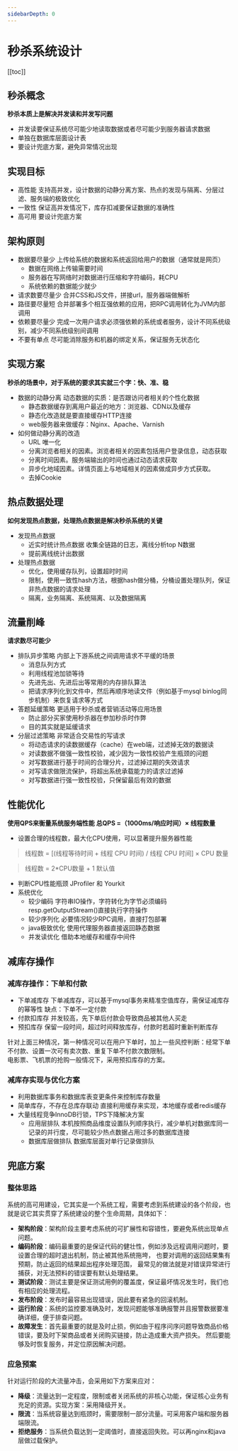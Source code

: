 ```yaml
---
sidebarDepth: 0
---
```


# 秒杀系统设计

[[toc]]

## 秒杀概念

   **秒杀本质上是解决并发读和并发写问题**

- 并发读要保证系统尽可能少地读取数据或者尽可能少到服务器请求数据
- 单独在数据库层面设计表
- 要设计兜底方案，避免异常情况出现

## 实现目标

- 高性能 支持高并发，设计数据的动静分离方案、热点的发现与隔离、分层过滤、服务端的极致优化
- 一致性 保证高并发情况下，库存扣减要保证数据的准确性
- 高可用 要设计兜底方案

## 架构原则

- 数据要尽量少 上传给系统的数据和系统返回给用户的数据（通常就是网页）
  - 数据在网络上传输需要时间
  - 服务器在写网络时对数据进行压缩和字符编码，耗CPU
  - 系统依赖的数据能少就少
- 请求数要尽量少 合并CSS和JS文件，拼接url，服务器端做解析
- 路径要尽量短 合并部署多个相互强依赖的应用，把RPC调用转化为JVM内部调用
- 依赖要尽量少 完成一次用户请求必须强依赖的系统或者服务，设计不同系统级别，减少不同系统级别间调用
- 不要有单点 尽可能消除服务和机器的绑定关系，保证服务无状态化

## 实现方案

  **秒杀的场景中，对于系统的要求其实就三个字：快、准、稳**

- 数据的动静分离 动态数据的实质：是否跟访问者相关的个性化数据
  - 静态数据缓存到离用户最近的地方：浏览器、CDN以及缓存
  - 静态化改造就是要直接缓存HTTP连接
  - web服务器来做缓存：Nginx、Apache、Varnish
- 如何做动静分离的改造
  - URL 唯一化
  - 分离浏览者相关的因素。浏览者相关的因素包括用户登录信息，动态获取
  - 分离时间因素。服务端输出的时间也通过动态请求获取
  - 异步化地域因素。详情页面上与地域相关的因素做成异步方式获取。
  - 去掉Cookie

## 热点数据处理
   **如何发现热点数据，处理热点数据是解决秒杀系统的关键**
- 发现热点数据
  - 近实时统计热点数据 收集全链路的日志，离线分析top N数据
  - 提前离线统计出数据
- 处理热点数据
  - 优化，使用缓存队列，设置超时时间
  - 限制，使用一致性hash方法，根据hash做分桶，分桶设置处理队列，保证非热点数据的请求处理
  - 隔离，业务隔离、系统隔离、以及数据隔离

## 流量削峰

   **请求数尽可能少**

   - 排队异步策略 内部上下游系统之间调用请求不平缓的场景
     - 消息队列方式
     - 利用线程池加锁等待
     - 先进先出、先进后出等常用的内存排队算法
     - 把请求序列化到文件中，然后再顺序地读文件（例如基于mysql binlog同步机制）来恢复请求等方式
   - 答题延缓策略 更适用于秒杀或者营销活动等应用场景
     - 防止部分买家使用秒杀器在参加秒杀时作弊
     - 目的其实就是延缓请求
   - 分层过滤策略 非常适合交易性的写请求
     - 将动态请求的读数据缓存（cache）在web端，过滤掉无效的数据读
     - 对读数据不做强一致性校验，减少因为一致性校验产生瓶颈的问题
     - 对写数据进行基于时间的合理分片，过滤掉过期的失效请求
     - 对写请求做限流保护，将超出系统承载能力的请求过滤掉
     - 对写数据进行强一致性校验，只保留最后有效的数据

## 性能优化

   **使用QPS来衡量系统服务端性能 总QPS =（1000ms/响应时间）× 线程数量**

   - 设置合理的线程数，最大化CPU使用，可以显著提升服务器性能
   > 线程数 = [(线程等待时间 + 线程 CPU 时间) / 线程 CPU 时间] × CPU 数量

   > 线程数 = 2*CPU数量 + 1 默认值
   - 判断CPU性能瓶颈 JProfiler 和 Yourkit
   - 系统优化
     - 较少编码 字符串IO操作，字符转化为字节必须编码 resp.getOutputStream()直接执行字符操作
     - 较少序列化 必要情况较少RPC调用，直接打包部署
     - java极致优化 使用代理服务器直接返回静态数据
     - 并发读优化 借助本地缓存和缓存中间件

## 减库存操作

### 减库存操作：下单和付款

   - 下单减库存 下单减库存，可以基于mysql事务来精准空值库存，需保证减库存的幂等性 缺点：下单不一定付款
   - 付款扣库存 并发较高，先下单后付款会导致商品被其他人买走
   - 预扣库存 保留一段时间，超过时间释放库存，付款时若超时重新判断库存

   针对上面三种情况，第一种情况可以在用户下单时，加上一些风控判断：经常下单不付款、设置一次可有卖次数、重复下单不付款次数限制。<br>
   电影票、飞机票的抢购一般情况下，采用预扣库存的方案。<br>

### 减库存实现与优化方案

   - 利用数据库事务和数据库表变更条件来控制库存数量
   - 简单库存，不存在总库存联动 直接利用缓存来实现，本地缓存或者redis缓存
   - 大量线程竞争InnoDB行锁，TPS下降解决方案
     - 应用层排队 本机按照商品维度设置队列顺序执行，减少单机对数据库同一记录的并行度，尽可能较少热点数据占用过多的数据库连接
     - 数据库层做排队 数据库层面对单行记录做排队

## 兜底方案

### 整体思路

   系统的高可用建设，它其实是一个系统工程，需要考虑到系统建设的各个阶段，也就是说它其实贯穿了系统建设的整个生命周期，具体如下：

   - **架构阶段**：架构阶段主要考虑系统的可扩展性和容错性，要避免系统出现单点问题。
   - **编码阶段**：编码最重要的是保证代码的健壮性，例如涉及远程调用问题时，要设置合理的超时退出机制，防止被其他系统拖垮，
                 也要对调用的返回结果集有预期，防止返回的结果超出程序处理范围，
                 最常见的做法就是对错误异常进行捕获，对无法预料的错误要有默认处理结果。
   - **测试阶段**：测试主要是保证测试用例的覆盖度，保证最坏情况发生时，我们也有相应的处理流程。
   - **发布阶段**：发布时最容易出现错误，因此要有紧急的回滚机制。
   - **运行阶段**：系统的监控要准确及时，发现问题能够准确报警并且报警数据要准确详细，便于排查问题。
   - **故障发生**：首先最重要的就是及时止损，例如由于程序问序问题导致商品价格错误，要及时下架商品或者关闭购买链接，防止造成重大资产损失。
                 然后要能够及时恢复服务，并定位原因解决问题。

### 应急预案

   针对运行阶段的大流量冲击，会采用如下方案来应对：

   - **降级**：流量达到一定程度，限制或者关闭系统的非核心功能，保证核心业务有充足的资源。实现方案：采用降级开关。
   - **限流**：当系统容量达到瓶颈时，需要限制一部分流量。可采用客户端和服务器端限流。
   - **拒绝服务**：当系统负载达到一定阈值时，直接返回失败。可以再nginx和java层做过载保护。





























